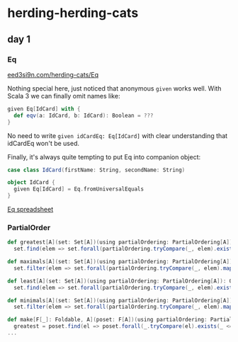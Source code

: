 # herding-herding-cats

## day 1

### Eq
[eed3si9n.com/herding-cats/Eq](https://eed3si9n.com/herding-cats/Eq.html)

Nothing special here, just noticed that anonymous `given` works well. With Scala 3 we can finally omit names like:
```scala
given Eq[IdCard] with {
  def eqv(a: IdCard, b: IdCard): Boolean = ???
}
```
No need to write `given idCardEq: Eq[IdCard]` with clear understanding that idCardEq won't be used.

Finally, it's always quite tempting to put Eq into companion object:
```scala
case class IdCard(firstName: String, secondName: String)

object IdCard {
  given Eq[IdCard] = Eq.fromUniversalEquals
}
```
[Eq spreadsheet](src/main/scala/io/github/antonkw/1_eq.sc)

### PartialOrder
```scala
def greatest[A](set: Set[A])(using partialOrdering: PartialOrdering[A]): Option[A] = 
  set.find(elem => set.forall(partialOrdering.tryCompare(_, elem).exists(_ <= 0)))

def maximals[A](set: Set[A])(using partialOrdering: PartialOrdering[A]): Set[A] =
  set.filter(elem => set.forall(partialOrdering.tryCompare(_, elem).map(_ <= 0).getOrElse(true)))

def least[A](set: Set[A])(using partialOrdering: PartialOrdering[A]): Option[A] =
  set.find(elem => set.forall(partialOrdering.tryCompare(_, elem).exists(_ >= 0)))

def minimals[A](set: Set[A])(using partialOrdering: PartialOrdering[A]): Set[A] =
  set.filter(elem => set.forall(partialOrdering.tryCompare(_, elem).map(_ >= 0).getOrElse(true)))
```

```scala
def make[F[_]: Foldable, A](poset: F[A])(using partialOrdering: PartialOrder[A]) = PosetDescription(
  greatest = poset.find(el => poset.forall(_.tryCompare(el).exists(_ <= 0)))
...
```
